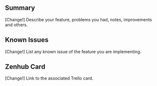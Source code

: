 ## Summary

[Change!] Describe your feature, problems you had, notes, improvements and others.

## Known Issues

[Change!] List any known issue of the feature you are implementing.

## Zenhub Card

[Change!] Link to the associated Trello card.
